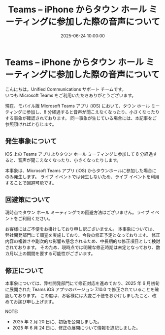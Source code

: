﻿---
title: Teams – iPhone からタウン ホール ミーティングに参加した際の音声について
date: 2025-06-24 10:00:00
tags:
  - Teams
  - Mobile
---

# Teams – iPhone からタウン ホール ミーティングに参加した際の音声について

こんにちは。Unified Communications サポート チームです。  
いつも Microsoft Teams をご利用いただきありがとうございます。  

現在、モバイル版 Microsoft Teams アプリ (iOS) において、タウン ホール ミーティングに参加し、8 分経過すると音声が聞こえなくなったり、小さくなったりする事象が確認されております。
同一事象が生じている場合には、本記事をご参照頂ければと存じます。

## 発生事象について
iOS 上の Teams アプリよりタウン ホール ミーティングに参加して 8 分経過すると、音声が聞こえなくなったり、小さくなったりします。

本事象は、Microsoft Teams アプリ (iOS)  からタウンホールに参加した場合にのみ発生します。
ライブ イベントでは発生しないため、ライブ イベントを利用することで回避可能です。

## 回避策について
現時点でタウン ホール ミーティングでの回避方法はございません。ライブ イベントをご利用ください。

お客様にはご不便をお掛けしており申し訳ございません。
本事象については、弊社開発部門にて調査を実施しており、今後の修正予定となっております。
修正内容の複雑さや副次的な影響も懸念されるため、中長期的な修正項目として検討されております。
そのため、現時点では明確な修正時期は未定となっており、数カ月以上の期間を要する可能性がございます。

## 修正について
本事象については、弊社開発部門にて修正対応を進めており、2025 年 6 月初旬に展開された Teams iOS アプリのバージョン 7.10.0 で修正されていることを確認しております。
この度は、お客様には大変ご不便をおかけしましたこと、改めてお詫び申し上げます。

NOTE:  
- 2025 年 2 月 20 日に、初版を公開しました。
- 2025 年 6 月 24 日に、修正の展開について情報を追記しました。